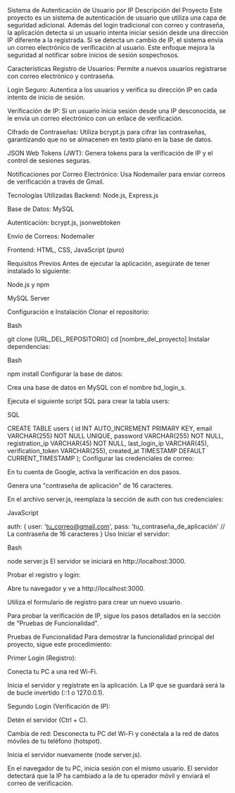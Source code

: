 Sistema de Autenticación de Usuario por IP
Descripción del Proyecto
Este proyecto es un sistema de autenticación de usuario que utiliza una capa de seguridad adicional. Además del login tradicional con correo y contraseña, la aplicación detecta si un usuario intenta iniciar sesión desde una dirección IP diferente a la registrada. Si se detecta un cambio de IP, el sistema envía un correo electrónico de verificación al usuario. Este enfoque mejora la seguridad al notificar sobre inicios de sesión sospechosos.

Características
Registro de Usuarios: Permite a nuevos usuarios registrarse con correo electrónico y contraseña.

Login Seguro: Autentica a los usuarios y verifica su dirección IP en cada intento de inicio de sesión.

Verificación de IP: Si un usuario inicia sesión desde una IP desconocida, se le envía un correo electrónico con un enlace de verificación.

Cifrado de Contraseñas: Utiliza bcrypt.js para cifrar las contraseñas, garantizando que no se almacenen en texto plano en la base de datos.

JSON Web Tokens (JWT): Genera tokens para la verificación de IP y el control de sesiones seguras.

Notificaciones por Correo Electrónico: Usa Nodemailer para enviar correos de verificación a través de Gmail.

Tecnologías Utilizadas
Backend: Node.js, Express.js

Base de Datos: MySQL

Autenticación: bcrypt.js, jsonwebtoken

Envío de Correos: Nodemailer

Frontend: HTML, CSS, JavaScript (puro)

Requisitos Previos
Antes de ejecutar la aplicación, asegúrate de tener instalado lo siguiente:

Node.js y npm

MySQL Server

Configuración e Instalación
Clonar el repositorio:

Bash

git clone [URL_DEL_REPOSITORIO]
cd [nombre_del_proyecto]
Instalar dependencias:

Bash

npm install
Configurar la base de datos:

Crea una base de datos en MySQL con el nombre bd_login_s.

Ejecuta el siguiente script SQL para crear la tabla users:

SQL

CREATE TABLE users (
    id INT AUTO_INCREMENT PRIMARY KEY,
    email VARCHAR(255) NOT NULL UNIQUE,
    password VARCHAR(255) NOT NULL,
    registration_ip VARCHAR(45) NOT NULL,
    last_login_ip VARCHAR(45),
    verification_token VARCHAR(255),
    created_at TIMESTAMP DEFAULT CURRENT_TIMESTAMP
);
Configurar las credenciales de correo:

En tu cuenta de Google, activa la verificación en dos pasos.

Genera una "contraseña de aplicación" de 16 caracteres.

En el archivo server.js, reemplaza la sección de auth con tus credenciales:

JavaScript

auth: {
    user: 'tu_correo@gmail.com',
    pass: 'tu_contraseña_de_aplicación' // La contraseña de 16 caracteres
}
Uso
Iniciar el servidor:

Bash

node server.js
El servidor se iniciará en http://localhost:3000.

Probar el registro y login:

Abre tu navegador y ve a http://localhost:3000.

Utiliza el formulario de registro para crear un nuevo usuario.

Para probar la verificación de IP, sigue los pasos detallados en la sección de "Pruebas de Funcionalidad".

Pruebas de Funcionalidad
Para demostrar la funcionalidad principal del proyecto, sigue este procedimiento:

Primer Login (Registro):

Conecta tu PC a una red Wi-Fi.

Inicia el servidor y regístrate en la aplicación. La IP que se guardará será la de bucle invertido (::1 o 127.0.0.1).

Segundo Login (Verificación de IP):

Detén el servidor (Ctrl + C).

Cambia de red: Desconecta tu PC del Wi-Fi y conéctala a la red de datos móviles de tu teléfono (hotspot).

Inicia el servidor nuevamente (node server.js).

En el navegador de tu PC, inicia sesión con el mismo usuario. El servidor detectará que la IP ha cambiado a la de tu operador móvil y enviará el correo de verificación.
